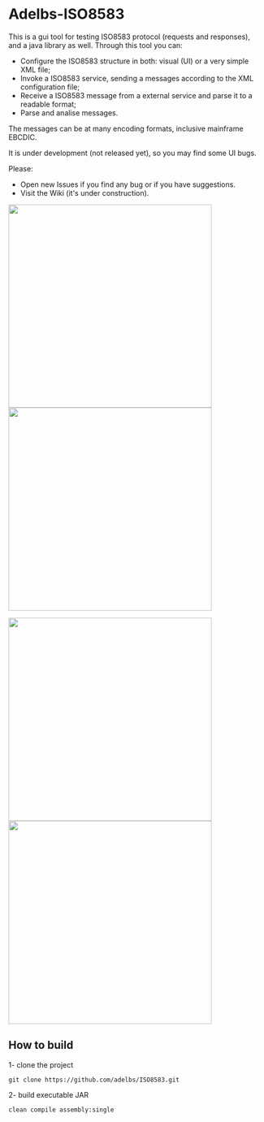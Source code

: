 # Adelbs-ISO8583
This is a gui tool for testing ISO8583 protocol (requests and responses), and a java library as well.
Through this tool you can:
* Configure the ISO8583 structure in both: visual (UI) or a very simple XML file;
* Invoke a ISO8583 service, sending a messages according to the XML configuration file;
* Receive a ISO8583 message from a external service and parse it to a readable format;
* Parse and analise messages.

The messages can be at many encoding formats, inclusive mainframe EBCDIC.

It is under development (not released yet), so you may find some UI bugs. 

Please:
* Open new Issues if you find any bug or if you have suggestions.
* Visit the Wiki (it's under construction).

<img src="https://raw.githubusercontent.com/adelbs/ISO8583/master/resources/img/snap01.png" width="400"> <img src="https://raw.githubusercontent.com/adelbs/ISO8583/master/resources/img/snap02.png" width="400">

<img src="https://raw.githubusercontent.com/adelbs/ISO8583/master/resources/img/snap03.png" width="400"> <img src="https://raw.githubusercontent.com/adelbs/ISO8583/master/resources/img/snap04.png" width="400">


## How to build

1- clone the project

	git clone https://github.com/adelbs/ISO8583.git

2- build executable JAR

	clean compile assembly:single